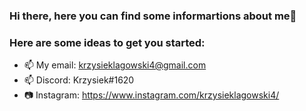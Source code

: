 ### Hi there, here you can find some informartions about me👋

### Here are some ideas to get you started:
- 📫 My email: krzysieklagowski4@gmail.com
- 📫 Discord: Krzysiek#1620
- 📷 Instagram: https://www.instagram.com/krzysieklagowski4/



